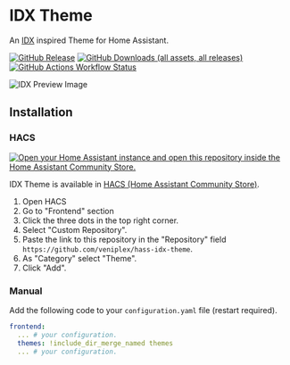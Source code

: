 # IDX Theme

An [IDX](https://idx.google.com/) inspired Theme for Home Assistant.

[![GitHub Release](https://img.shields.io/github/v/release/veniplex/hass-idx-theme?label=Version&link=https%3A%2F%2Fgithub.com%2Fveniplex%2Fhass-idx-theme%2Freleases)](https://github.com/veniplex/hass-idx-theme/releases)
[![GitHub Downloads (all assets, all releases)](https://img.shields.io/github/downloads/veniplex/hass-idx-theme/total?label=Downloads&link=https%3A%2F%2Fgithub.com%2Fveniplex%2Fhass-idx-theme%2Freleases)](https://github.com/veniplex/hass-idx-theme/releases)
[![GitHub Actions Workflow Status](https://img.shields.io/github/actions/workflow/status/veniplex/hass-idx-theme/validate.yaml?label=HACS%20Validation&link=https%3A%2F%2Fgithub.com%2Fhacs%2Faction)](https://github.com/hacs/action)

![IDX Preview Image](https://github.com/veniplex/hass-idx-theme/blob/main/assets/IDX_Preview.png)

## Installation

### HACS

[![Open your Home Assistant instance and open this repository inside the Home Assistant Community Store.](https://my.home-assistant.io/badges/hacs_repository.svg)](https://my.home-assistant.io/redirect/hacs_repository/?owner=veniplex&repository=hass-idx-theme&category=theme)

IDX Theme is available in [HACS (Home Assistant Community Store)](https://hacs.xyz/).

1. Open HACS
2. Go to "Frontend" section
3. Click the three dots in the top right corner.
4. Select "Custom Repository".
5. Paste the link to this repository in the "Repository" field `https://github.com/veniplex/hass-idx-theme`.
6. As "Category" select "Theme".
7. Click "Add".

### Manual

Add the following code to your `configuration.yaml` file (restart required).

```yaml
frontend:
  ... # your configuration.
  themes: !include_dir_merge_named themes
  ... # your configuration.
```

